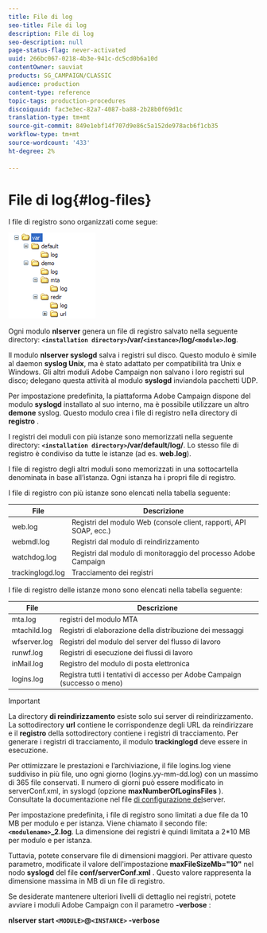 ```yaml
---
title: File di log
seo-title: File di log
description: File di log
seo-description: null
page-status-flag: never-activated
uuid: 266bc067-0218-4b3e-941c-dc5cd0b6a10d
contentOwner: sauviat
products: SG_CAMPAIGN/CLASSIC
audience: production
content-type: reference
topic-tags: production-procedures
discoiquuid: fac3e3ec-82a7-4087-ba88-2b28b0f69d1c
translation-type: tm+mt
source-git-commit: 849e1ebf14f707d9e86c5a152de978acb6f1cb35
workflow-type: tm+mt
source-wordcount: '433'
ht-degree: 2%

---
```



# File di log{#log-files}

I file di registro sono organizzati come segue:

![](assets/d_ncs_directory.png)

Ogni modulo **nlserver** genera un file di registro salvato nella seguente directory: **`<installation directory>`/var/`<instance>`/log/`<module>`.log**.

Il modulo **nlserver syslogd** salva i registri sul disco. Questo modulo è simile al daemon **syslog Unix**, ma è stato adattato per compatibilità tra Unix e Windows. Gli altri moduli  Adobe Campaign non salvano i loro registri sul disco; delegano questa attività al modulo **syslogd** inviandola pacchetti UDP.

Per impostazione predefinita, la piattaforma Adobe Campaign  dispone del modulo **syslogd** installato al suo interno, ma è possibile utilizzare un altro **demone** syslog. Questo modulo crea i file di registro nella directory di **registro** .

I registri dei moduli con più istanze sono memorizzati nella seguente directory: **`<installation directory>`/var/default/log/**. Lo stesso file di registro è condiviso da tutte le istanze (ad es. **web.log**).

I file di registro degli altri moduli sono memorizzati in una sottocartella denominata in base all’istanza. Ogni istanza ha i propri file di registro.

I file di registro con più istanze sono elencati nella tabella seguente:

| File | Descrizione |
|---|---|
| web.log | Registri del modulo Web (console client, rapporti, API SOAP, ecc.) |
| webmdl.log | Registri dal modulo di reindirizzamento |
| watchdog.log | Registri dal modulo di monitoraggio del processo Adobe Campaign  |
| trackinglogd.log | Tracciamento dei registri |

I file di registro delle istanze mono sono elencati nella tabella seguente:

| File | Descrizione |
|---|---|
| mta.log | registri del modulo MTA |
| mtachild.log | Registri di elaborazione della distribuzione dei messaggi |
| wfserver.log | Registri del modulo del server del flusso di lavoro |
| runwf.log | Registri di esecuzione dei flussi di lavoro |
| inMail.log | Registro del modulo di posta elettronica |
| logins.log | Registra tutti i tentativi di accesso per  Adobe Campaign (successo o meno) |

>[!IMPORTANT]
>
>La directory **di reindirizzamento** esiste solo sui server di reindirizzamento. La sottodirectory **url** contiene le corrispondenze degli URL da reindirizzare e il **registro** della sottodirectory contiene i registri di tracciamento. Per generare i registri di tracciamento, il modulo **trackinglogd** deve essere in esecuzione.

Per ottimizzare le prestazioni e l’archiviazione, il file logins.log viene suddiviso in più file, uno ogni giorno (logins.yy-mm-dd.log) con un massimo di 365 file conservati. Il numero di giorni può essere modificato in serverConf.xml, in syslogd (opzione **maxNumberOfLoginsFiles** ). Consultate la documentazione nel file [di configurazione del](../../installation/using/the-server-configuration-file.md#syslogd)server.

Per impostazione predefinita, i file di registro sono limitati a due file da 10 MB per modulo e per istanza. Viene chiamato il secondo file: **`<modulename>`_2.log**. La dimensione dei registri è quindi limitata a 2*10 MB per modulo e per istanza.

Tuttavia, potete conservare file di dimensioni maggiori. Per attivare questo parametro, modificate il valore dell&#39;impostazione **maxFileSizeMb=&quot;10&quot;** nel nodo **syslogd** del file **conf/serverConf.xml** . Questo valore rappresenta la dimensione massima in MB di un file di registro.

Se desiderate mantenere ulteriori livelli di dettaglio nei registri, potete avviare i moduli Adobe Campaign  con il parametro **-verbose** :

**nlserver start `<MODULE>`@`<INSTANCE>` -verbose**
